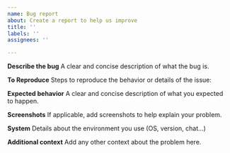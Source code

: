 ```yaml
---
name: Bug report
about: Create a report to help us improve
title: ''
labels: ''
assignees: ''

---
```


**Describe the bug**
A clear and concise description of what the bug is.

**To Reproduce**
Steps to reproduce the behavior or details of the issue:

**Expected behavior**
A clear and concise description of what you expected to happen.

**Screenshots**
If applicable, add screenshots to help explain your problem.

**System**
Details about the environment you use (OS, version, chat...)

**Additional context**
Add any other context about the problem here.
